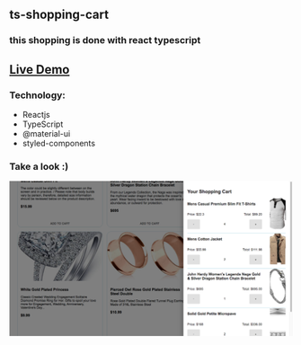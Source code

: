 ## ts-shopping-cart
### this shopping is done with react typescript
## [Live Demo](https://sh-shopping-cart.netlify.app/)

### Technology: 
+ Reactjs
+ TypeScript
+ @material-ui
+ styled-components

### Take a look :)
![site_ss](public/siteSS.png)
